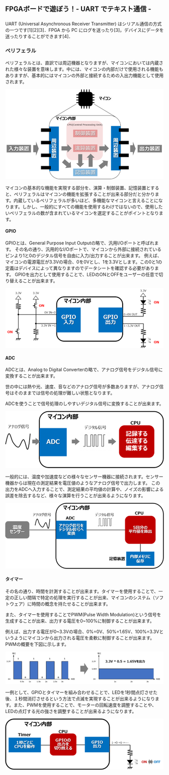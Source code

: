 ## FPGAボードで遊ぼう！- UART でテキスト通信 -

### 
UART (Universal Asynchronous Receiver Transmitter) はシリアル通信の方式の一つです[1][2][3]．FPGA から PC にログを送ったり[3]，デバイスにデータを送ったりすることができます[4]．



### ペリフェラル
ペリフェラルとは、直訳では周辺機器となりますが、マイコンにおいては内蔵された様々な装置を意味します。中には、マイコンの内部だけで使用される機能もありますが、基本的にはマイコンの外部と接続するための入出力機能として使用されます。


![alt text](image/4/1.png)

マイコンの基本的な機能を実現する部分を、演算・制御装置、記憶装置とすると、ペリフェラルはマイコンの機能を拡張することが出来る部分だと分かります。内蔵しているペリフェラルが多いほど、多機能なマイコンと言えることになります。しかし、一般的にすべての機能を使用するわけではないので、使用したいペリフェラルの数が含まれているマイコンを選定することがポイントとなります。

#### GPIO
GPIOとは、General Purpose Input Outputの略で、汎用I/Oポートと呼ばれます。
その名の通り、汎用的なI/Oポートで、マイコンから外部に接続されているピンより1と0のデジタル信号を自由に入力/出力することが出来ます。
例えば、マイコンの電源電圧が3.3Vの場合、0を0Vとし、1を3.3Vとします。この0と1の定義はデバイスによって異なりますのでデータシートを確認する必要があります。
GPIOを出力として使用することで、LEDのONとOFFをユーザーの任意で切り替えることが出来ます。

![alt text](image/4/2.png)

#### ADC
ADCとは、Analog to Digital Converterの略で、アナログ信号をデジタル信号に変換することが出来ます。

世の中には熱や光、速度、音などのアナログ信号が多数ありますが、アナログ信号はそのままでは信号の処理が難しい状態となります。

ADCを使うことで信号処理のしやすいデジタル信号に変換することが出来ます。

![alt text](image/4/3.png)

一般的には、温度や加速度などの様々なセンサー機器に接続されます。センサー機器からは現在の測定結果を電圧値のようなアナログ信号で出力します。
この出力をADCへ入力することで、測定結果の平均値の計算や、ノイズの影響による誤差を除去するなど、様々な演算を行うことが出来るようになります。

![alt text](image/4/4.png)

#### タイマー
その名の通り、時間を計測することが出来ます。タイマーを使用することで、一定の正しい間隔で特定の処理を実行することが出来、マイコンのシステム（ソフトウェア）に時間の概念を持たせることが出来ます。

また、タイマーを使用することでPWM(Pulse Width Modulation)という信号を生成することが出来、出力する電圧を0~100%に制御することが出来ます。

例えば、出力する電圧が0~3.3Vの場合、0%=0V、50%=1.65V、100%=3.3Vというようにマイコンから出力される電圧を柔軟に制御することが出来ます。PWMの概要を下図に示します。

![alt text](image/4/5.png)

一例として、GPIOとタイマーを組み合わせることで、LEDを1秒間点灯させた後、１秒間消灯させるという方法で点滅を実現することが出来るようになります。また、PWMを使用することで、モーターの回転速度を調整することや、LEDの点灯する光の強さを調整することが出来るようになります。

![alt text](image/4/6.png)


